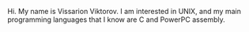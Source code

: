 Hi. My name is Vissarion Viktorov. I am interested in UNIX, and my main programming languages that I know are C and PowerPC assembly.
